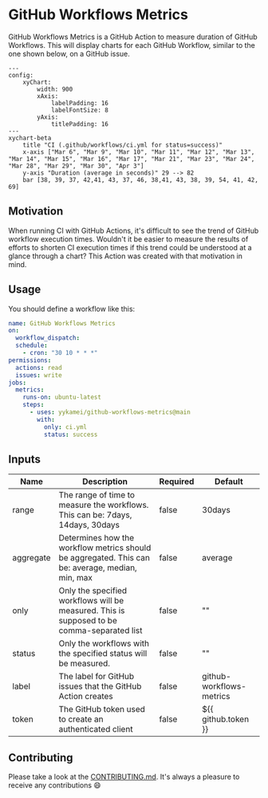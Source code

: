 # GitHub Workflows Metrics

GitHub Workflows Metrics is a GitHub Action to measure duration of GitHub Workflows.
This will display charts for each GitHub Workflow, similar to the one shown below, on a GitHub issue.

```mermaid
---
config:
    xyChart:
        width: 900
        xAxis:
            labelPadding: 16
            labelFontSize: 8
        yAxis:
            titlePadding: 16
---
xychart-beta
    title "CI (.github/workflows/ci.yml for status=success)"
    x-axis ["Mar 6", "Mar 9", "Mar 10", "Mar 11", "Mar 12", "Mar 13", "Mar 14", "Mar 15", "Mar 16", "Mar 17", "Mar 21", "Mar 23", "Mar 24", "Mar 28", "Mar 29", "Mar 30", "Apr 3"]
    y-axis "Duration (average in seconds)" 29 --> 82
    bar [38, 39, 37, 42,41, 43, 37, 46, 38,41, 43, 38, 39, 54, 41, 42, 69]
```

## Motivation

When running CI with GitHub Actions, it's difficult to see the trend of GitHub workflow execution times.
Wouldn't it be easier to measure the results of efforts to shorten CI execution times
if this trend could be understood at a glance through a chart?
This Action was created with that motivation in mind.

## Usage

You should define a workflow like this:

```yaml
name: GitHub Workflows Metrics
on:
  workflow_dispatch:
  schedule:
    - cron: "30 10 * * *"
permissions:
  actions: read
  issues: write
jobs:
  metrics:
    runs-on: ubuntu-latest
    steps:
      - uses: yykamei/github-workflows-metrics@main
        with:
          only: ci.yml
          status: success
```

## Inputs

| Name      | Description                                                                                      | Required | Default                  |
|-----------|--------------------------------------------------------------------------------------------------|----------|--------------------------|
| range     | The range of time to measure the workflows. This can be: 7days, 14days, 30days                   | false    | 30days                   |
| aggregate | Determines how the workflow metrics should be aggregated. This can be: average, median, min, max | false    | average                  |
| only      | Only the specified workflows will be measured. This is supposed to be comma-separated list       | false    | ""                       |
| status    | Only the workflows with the specified status will be measured.                                   | false    | ""                       |
| label     | The label for GitHub issues that the GitHub Action creates                                       | false    | github-workflows-metrics |
| token     | The GitHub token used to create an authenticated client                                          | false    | ${{ github.token }}      |

## Contributing

Please take a look at the [CONTRIBUTING.md](CONTRIBUTING.md). It's always a pleasure to receive any contributions 😄
